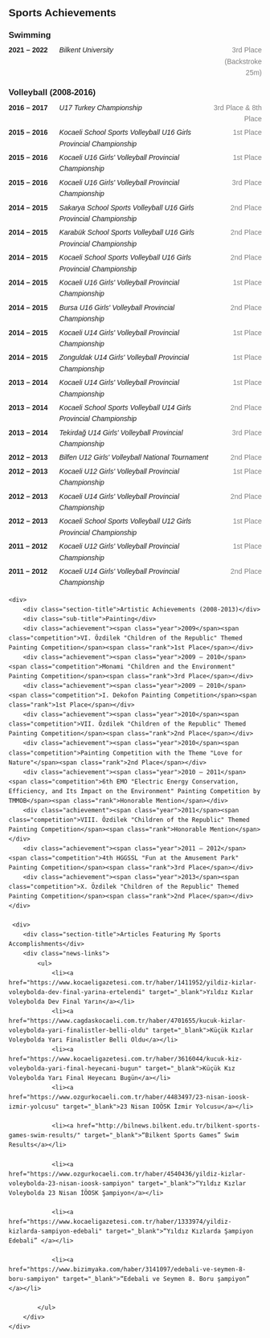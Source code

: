 
<html lang="en">
<head>
    <meta charset="UTF-8">
    <meta name="viewport" content="width=device-width, initial-scale=1.0">
    <title>Achievements</title>
    <style>
        body {
            font-family: Arial, sans-serif;
            line-height: 1.6;
            margin: 20px;
        }
        .section-title {
            font-weight: bold;
            margin-top: 20px;
            font-size: 1.5em;
        }
        .sub-title {
            font-weight: bold;
            margin-top: 15px;
            font-size: 1.2em;
        }
        .achievement {
            display: flex;
            justify-content: space-between;
            margin: 5px 0;
        }
        .achievement span {
            display: inline-block;
        }
        .year {
            font-weight: bold;
            flex: 1;
        }
        .competition {
            font-style: italic;
            flex: 3;
        }
        .rank {
            flex: 1;
            text-align: right;
            color: gray;
        }
    </style>
</head>
<body>
    <div>
        <div class="section-title">Sports Achievements</div>
        <div class="sub-title">Swimming</div>
        <div class="achievement"><span class="year">2021 – 2022</span><span class="competition">Bilkent University</span><span class="rank">3rd Place (Backstroke 25m)</span></div>
        <div class="sub-title">Volleyball (2008-2016)</div>
        <div class="achievement"><span class="year">2016 – 2017</span><span class="competition">U17 Turkey Championship</span><span class="rank">3rd Place & 8th Place</span></div>
        <div class="achievement"><span class="year">2015 – 2016</span><span class="competition">Kocaeli School Sports Volleyball U16 Girls Provincial Championship</span><span class="rank">1st Place</span></div>
        <div class="achievement"><span class="year">2015 – 2016</span><span class="competition">Kocaeli U16 Girls' Volleyball Provincial Championship</span><span class="rank">1st Place</span></div>
        <div class="achievement"><span class="year">2015 – 2016</span><span class="competition">Kocaeli U16 Girls' Volleyball Provincial Championship</span><span class="rank">3rd Place</span></div>
        <div class="achievement"><span class="year">2014 – 2015</span><span class="competition">Sakarya School Sports Volleyball U16 Girls Provincial Championship</span><span class="rank">2nd Place</span></div>
        <div class="achievement"><span class="year">2014 – 2015</span><span class="competition">Karabük School Sports Volleyball U16 Girls Provincial Championship</span><span class="rank">2nd Place</span></div>
        <div class="achievement"><span class="year">2014 – 2015</span><span class="competition">Kocaeli School Sports Volleyball U16 Girls Provincial Championship</span><span class="rank">2nd Place</span></div>
        <div class="achievement"><span class="year">2014 – 2015</span><span class="competition">Kocaeli U16 Girls' Volleyball Provincial Championship</span><span class="rank">1st Place</span></div>
        <div class="achievement"><span class="year">2014 – 2015</span><span class="competition">Bursa U16 Girls' Volleyball Provincial Championship</span><span class="rank">2nd Place</span></div>
        <div class="achievement"><span class="year">2014 – 2015</span><span class="competition">Kocaeli U14 Girls' Volleyball Provincial Championship</span><span class="rank">1st Place</span></div>
        <div class="achievement"><span class="year">2014 – 2015</span><span class="competition">Zonguldak U14 Girls' Volleyball Provincial Championship</span><span class="rank">1st Place</span></div>
        <div class="achievement"><span class="year">2013 – 2014</span><span class="competition">Kocaeli U14 Girls' Volleyball Provincial Championship</span><span class="rank">1st Place</span></div>
        <div class="achievement"><span class="year">2013 – 2014</span><span class="competition">Kocaeli School Sports Volleyball U14 Girls Provincial Championship</span><span class="rank">2nd Place</span></div>
        <div class="achievement"><span class="year">2013 – 2014</span><span class="competition">Tekirdağ U14 Girls' Volleyball Provincial Championship</span><span class="rank">3rd Place</span></div>
        <div class="achievement"><span class="year">2012 – 2013</span><span class="competition">Bilfen U12 Girls' Volleyball National Tournament</span><span class="rank">2nd Place</span></div>
        <div class="achievement"><span class="year">2012 – 2013</span><span class="competition">Kocaeli U12 Girls' Volleyball Provincial Championship</span><span class="rank">1st Place</span></div>
        <div class="achievement"><span class="year">2012 – 2013</span><span class="competition">Kocaeli U14 Girls' Volleyball Provincial Championship</span><span class="rank">2nd Place</span></div>
        <div class="achievement"><span class="year">2012 – 2013</span><span class="competition">Kocaeli School Sports Volleyball U12 Girls Provincial Championship</span><span class="rank">1st Place</span></div>
        <div class="achievement"><span class="year">2011 – 2012</span><span class="competition">Kocaeli U12 Girls' Volleyball Provincial Championship</span><span class="rank">1st Place</span></div>
        <div class="achievement"><span class="year">2011 – 2012</span><span class="competition">Kocaeli U14 Girls' Volleyball Provincial Championship</span><span class="rank">2nd Place</span></div>
    </div>

    <div>
        <div class="section-title">Artistic Achievements (2008-2013)</div>
        <div class="sub-title">Painting</div>
        <div class="achievement"><span class="year">2009</span><span class="competition">VI. Özdilek "Children of the Republic" Themed Painting Competition</span><span class="rank">1st Place</span></div>
        <div class="achievement"><span class="year">2009 – 2010</span><span class="competition">Monami "Children and the Environment" Painting Competition</span><span class="rank">3rd Place</span></div>
        <div class="achievement"><span class="year">2009 – 2010</span><span class="competition">I. Dekofon Painting Competition</span><span class="rank">1st Place</span></div>
        <div class="achievement"><span class="year">2010</span><span class="competition">VII. Özdilek "Children of the Republic" Themed Painting Competition</span><span class="rank">2nd Place</span></div>
        <div class="achievement"><span class="year">2010</span><span class="competition">Painting Competition with the Theme "Love for Nature"</span><span class="rank">2nd Place</span></div>
        <div class="achievement"><span class="year">2010 – 2011</span><span class="competition">6th EMO "Electric Energy Conservation, Efficiency, and Its Impact on the Environment" Painting Competition by TMMOB</span><span class="rank">Honorable Mention</span></div>
        <div class="achievement"><span class="year">2011</span><span class="competition">VIII. Özdilek "Children of the Republic" Themed Painting Competition</span><span class="rank">Honorable Mention</span></div>
        <div class="achievement"><span class="year">2011 – 2012</span><span class="competition">4th HGGSSL "Fun at the Amusement Park" Painting Competition</span><span class="rank">3rd Place</span></div>
        <div class="achievement"><span class="year">2013</span><span class="competition">X. Özdilek "Children of the Republic" Themed Painting Competition</span><span class="rank">2nd Place</span></div>
    </div>

     <div>
        <div class="section-title">Articles Featuring My Sports Accomplishments</div>
        <div class="news-links">
            <ul>
                <li><a href="https://www.kocaeligazetesi.com.tr/haber/1411952/yildiz-kizlar-voleybolda-dev-final-yarina-ertelendi" target="_blank">Yıldız Kızlar Voleybolda Dev Final Yarın</a></li>
                <li><a href="https://www.cagdaskocaeli.com.tr/haber/4701655/kucuk-kizlar-voleybolda-yari-finalistler-belli-oldu" target="_blank">Küçük Kızlar Voleybolda Yarı Finalistler Belli Oldu</a></li>
                <li><a href="https://www.kocaeligazetesi.com.tr/haber/3616044/kucuk-kiz-voleybolda-yari-final-heyecani-bugun" target="_blank">Küçük Kız Voleybolda Yarı Final Heyecanı Bugün</a></li>
                <li><a href="https://www.ozgurkocaeli.com.tr/haber/4483497/23-nisan-ioosk-izmir-yolcusu" target="_blank">23 Nisan IOÖSK İzmir Yolcusu</a></li>

                <li><a href="http://bilnews.bilkent.edu.tr/bilkent-sports-games-swim-results/" target="_blank">“Bilkent Sports Games” Swim Results</a></li>

                <li><a href="https://www.ozgurkocaeli.com.tr/haber/4540436/yildiz-kizlar-voleybolda-23-nisan-ioosk-sampiyon" target="_blank">“Yıldız Kızlar Voleybolda 23 Nisan İÖOSK Şampiyon</a></li>

                <li><a href="https://www.kocaeligazetesi.com.tr/haber/1333974/yildiz-kizlarda-sampiyon-edebali" target="_blank">“Yıldız Kızlarda Şampiyon Edebali” </a></li>

                <li><a href="https://www.bizimyaka.com/haber/3141097/edebali-ve-seymen-8-boru-sampiyon" target="_blank">“Edebali ve Seymen 8. Boru şampiyon” </a></li>

            </ul>
        </div>
    </div>
    
</body>
</html>

